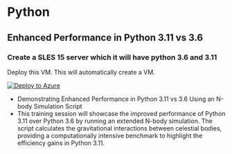 # Python
## Enhanced Performance in Python 3.11 vs 3.6
### Create a SLES 15 server which it will have python 3.6 and 3.11 
Deploy this VM. This will automatically create a VM.
  
  [![Deploy to Azure](https://aka.ms/deploytoazurebutton)](https://portal.azure.com/#create/Microsoft.Template/uri/https%3A%2F%2Fraw.githubusercontent.com%2Fjonathanbrenes%2Fmentorship%2Frefs%2Fheads%2Fmain%2Fpython001.json)
  
- Demonstrating Enhanced Performance in Python 3.11 vs 3.6 Using an N-body Simulation Script
- 
  This training session will showcase the improved performance of Python 3.11 over Python 3.6 by running an extended N-body simulation. The script calculates the gravitational interactions between celestial bodies, providing a computationally intensive benchmark to highlight the efficiency gains in Python 3.11.
  

